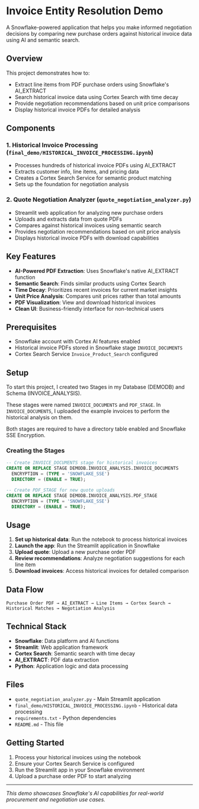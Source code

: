 # Invoice Entity Resolution Demo

A Snowflake-powered application that helps you make informed negotiation decisions by comparing new purchase orders against historical invoice data using AI and semantic search.

## Overview

This project demonstrates how to:
- Extract line items from PDF purchase orders using Snowflake's AI_EXTRACT
- Search historical invoice data using Cortex Search with time decay
- Provide negotiation recommendations based on unit price comparisons
- Display historical invoice PDFs for detailed analysis

## Components

### 1. Historical Invoice Processing (`final_demo/HISTORICAL_INVOICE_PROCESSING.ipynb`)
- Processes hundreds of historical invoice PDFs using AI_EXTRACT
- Extracts customer info, line items, and pricing data
- Creates a Cortex Search Service for semantic product matching
- Sets up the foundation for negotiation analysis

### 2. Quote Negotiation Analyzer (`quote_negotiation_analyzer.py`)
- Streamlit web application for analyzing new purchase orders
- Uploads and extracts data from quote PDFs
- Compares against historical invoices using semantic search
- Provides negotiation recommendations based on unit price analysis
- Displays historical invoice PDFs with download capabilities

## Key Features

- **AI-Powered PDF Extraction**: Uses Snowflake's native AI_EXTRACT function
- **Semantic Search**: Finds similar products using Cortex Search
- **Time Decay**: Prioritizes recent invoices for current market insights
- **Unit Price Analysis**: Compares unit prices rather than total amounts
- **PDF Visualization**: View and download historical invoices
- **Clean UI**: Business-friendly interface for non-technical users

## Prerequisites

- Snowflake account with Cortex AI features enabled
- Historical invoice PDFs stored in Snowflake stage `INVOICE_DOCUMENTS`
- Cortex Search Service `Invoice_Product_Search` configured

## Setup

To start this project, I created two Stages in my Database (DEMODB) and Schema (INVOICE_ANALYSIS).

These stages were named `INVOICE_DOCUMENTS` and `PDF_STAGE`. In `INVOICE_DOCUMENTS`, I uploaded the example invoices to perform the historical analysis on them.

Both stages are required to have a directory table enabled and Snowflake SSE Encryption.

### Creating the Stages

```sql
-- Create INVOICE_DOCUMENTS stage for historical invoices
CREATE OR REPLACE STAGE DEMODB.INVOICE_ANALYSIS.INVOICE_DOCUMENTS
  ENCRYPTION = (TYPE = 'SNOWFLAKE_SSE')
  DIRECTORY = (ENABLE = TRUE);

-- Create PDF_STAGE for new quote uploads
CREATE OR REPLACE STAGE DEMODB.INVOICE_ANALYSIS.PDF_STAGE
  ENCRYPTION = (TYPE = 'SNOWFLAKE_SSE')
  DIRECTORY = (ENABLE = TRUE);
```

## Usage

1. **Set up historical data**: Run the notebook to process historical invoices
2. **Launch the app**: Run the Streamlit application in Snowflake
3. **Upload quote**: Upload a new purchase order PDF
4. **Review recommendations**: Analyze negotiation suggestions for each line item
5. **Download invoices**: Access historical invoices for detailed comparison

## Data Flow

```
Purchase Order PDF → AI_EXTRACT → Line Items → Cortex Search → Historical Matches → Negotiation Analysis
```

## Technical Stack

- **Snowflake**: Data platform and AI functions
- **Streamlit**: Web application framework
- **Cortex Search**: Semantic search with time decay
- **AI_EXTRACT**: PDF data extraction
- **Python**: Application logic and data processing

## Files

- `quote_negotiation_analyzer.py` - Main Streamlit application
- `final_demo/HISTORICAL_INVOICE_PROCESSING.ipynb` - Historical data processing
- `requirements.txt` - Python dependencies
- `README.md` - This file

## Getting Started

1. Process your historical invoices using the notebook
2. Ensure your Cortex Search Service is configured
3. Run the Streamlit app in your Snowflake environment
4. Upload a purchase order PDF to start analyzing

---

*This demo showcases Snowflake's AI capabilities for real-world procurement and negotiation use cases.*
